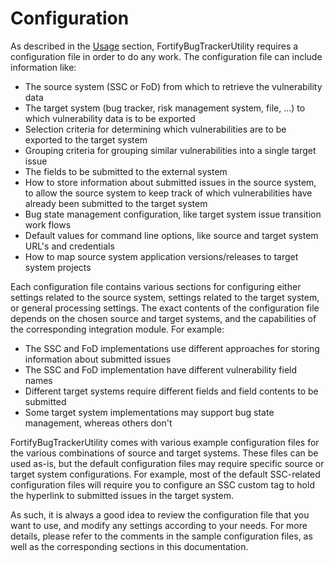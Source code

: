 # Configuration
As described in the [Usage](usage.html) section, FortifyBugTrackerUtility requires a configuration file in order to do
any work. The configuration file can include information like:

- The source system (SSC or FoD) from which to retrieve the vulnerability data
- The target system (bug tracker, risk management system, file, ...) to which vulnerability data is to be exported
- Selection criteria for determining which vulnerabilities are to be exported to the target system
- Grouping criteria for grouping similar vulnerabilities into a single target issue
- The fields to be submitted to the external system
- How to store information about submitted issues in the source system, to allow the source system to keep track
  of which vulnerabilities have already been submitted to the target system
- Bug state management configuration, like target system issue transition work flows
- Default values for command line options, like source and target system URL's and credentials
- How to map source system application versions/releases to target system projects

Each configuration file contains various sections for configuring either settings related to the source system,
settings related to the target system, or general processing settings. The exact contents of the configuration file 
depends on the chosen source and target systems, and the capabilities of the corresponding integration module. For example:

- The SSC and FoD implementations use different approaches for storing information about submitted issues
- The SSC and FoD implementation have different vulnerability field names
- Different target systems require different fields and field contents to be submitted
- Some target system implementations may support bug state management, whereas others don't

FortifyBugTrackerUtility comes with various example configuration files for the various combinations of source and
target systems. These files can be used as-is, but the default configuration files may require specific source or
target system configurations. For example, most of the default SSC-related configuration files will require you
to configure an SSC custom tag to hold the hyperlink to submitted issues in the target system. 

As such, it is always a good idea to review the configuration file that you want to use, and modify any settings
according to your needs. For more details, please refer to the comments in the sample configuration files, as well 
as the corresponding sections in this documentation. 

